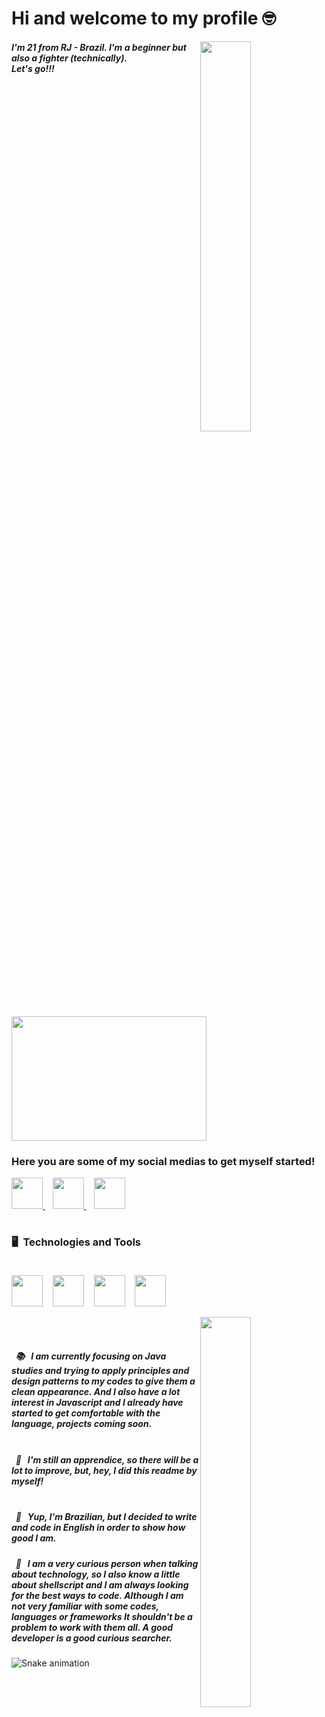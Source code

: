 # Hi and welcome to my profile 🤓
<!-- octocat -->
<img src="https://user-images.githubusercontent.com/81657425/177418766-d43a1956-5fb5-40d2-8945-c2e894934f10.png" width="40%" height="auto" align="right"/>

##### I'm 21 from RJ - Brazil. I'm a beginner but also a fighter (technically). <br/> Let's go!!!
<!-- gif do casimiro -->
<img src="https://i.giphy.com/media/xTI7mKff34dJAYgfzX/giphy.webp" width="312" height="199" align="center"/>

### Here you are some of my social medias to get myself started!

<!-- social medias -->
<a href="https://www.linkedin.com/in/lucaspinarj/" target="_blank"> <img src="https://cdn.jsdelivr.net/gh/devicons/devicon/icons/linkedin/linkedin-original.svg" width="50" height="50"> </a> &nbsp;&nbsp;
<a href="https://wa.me/5521970362496?text=Hi,%20Lucas!" target="_blank"> <img src="https://seeklogo.com/images/W/whatsapp-icon-logo-6E793ACECD-seeklogo.com.png" width="50" height="50"> </a> &nbsp;&nbsp;
<a href="https://www.instagram.com/luscaprj/" target="_blank"> <img src="https://upload.wikimedia.org/wikipedia/commons/a/a5/Instagram_icon.png" width="50" height="50"> </a>


<!-- gif do casimiro -->

	
	
# 
### 🖥 &nbsp;Technologies and Tools<br/><br/>
<img src="https://cdn.jsdelivr.net/gh/devicons/devicon/icons/java/java-original.svg" width="50" height="50"> </a> &nbsp;&nbsp;
<img src="https://cdn.jsdelivr.net/gh/devicons/devicon/icons/html5/html5-original.svg" width="50" height="50"> </a> &nbsp;&nbsp;
<img src="https://cdn.jsdelivr.net/gh/devicons/devicon/icons/javascript/javascript-original.svg" width="50" height="50"> </a> &nbsp;&nbsp;
<img src="https://cdn.jsdelivr.net/gh/devicons/devicon/icons/postgresql/postgresql-plain.svg" width="50" height="50"> </a>

<img src="https://user-images.githubusercontent.com/81657425/177427372-ae7f0d31-750c-453f-870f-b5b51a98b631.png" width="40%" height="auto" align="right">
<br/><br/>

##### &nbsp; 📚 &nbsp; I am currently focusing on Java studies and trying to apply principles and design patterns to my codes to give them a clean appearance. And I also have a lot interest in Javascript and I already have started to get comfortable with the language, projects coming soon. <br/><br/>
##### &nbsp; 🚀 &nbsp; I'm still an apprendice, so there will be a lot to improve, but, hey, I did this readme by myself! <br/> <br/>
##### &nbsp; 📌 &nbsp; Yup, I'm Brazilian, but I decided to write and code in English in order to show how good I am.
##### &nbsp; 💾 &nbsp; I am a very curious person when talking about technology, so I also know a little about shellscript and I am always looking for the best ways to code. Although I am not very familiar with some codes, languages or frameworks It shouldn't be a problem to work with them all. A good developer is a good curious searcher.

![Snake animation](https://github.com/seu-usuário-aqui/seu-usuário-aqui/blob/output/github-contribution-grid-snake.svg)
	
<!--

**lucaspinarj/lucaspinarj** is a ✨ _special_ ✨ repository because its `README.md` (this file) appears on your GitHub profile.

Here are some ideas to get you started:

- 🔭 I’m currently working on ...
- 🌱 I’m currently learning ...
- 👯 I’m looking to collaborate on ...
- 🤔 I’m looking for help with ...
- 💬 Ask me about ...
- 📫 How to reach me: ...
- 😄 Pronouns: ...
- ⚡ Fun fact: ...
-->
